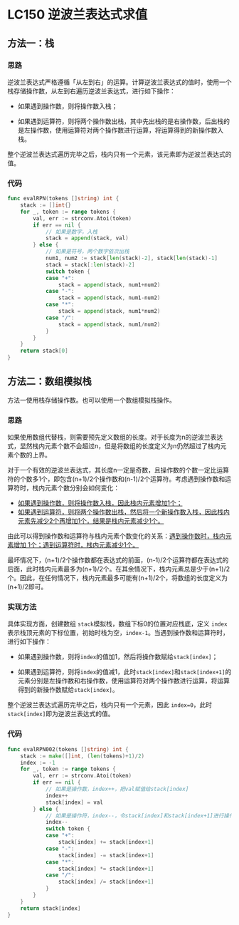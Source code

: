 # LC150 逆波兰表达式求值

## 方法一：栈

### 思路

逆波兰表达式严格遵循「从左到右」的运算。计算逆波兰表达式的值时，使用一个栈存储操作数，从左到右遍历逆波兰表达式，进行如下操作：

- 如果遇到操作数，则将操作数入栈；

- 如果遇到运算符，则将两个操作数出栈，其中先出栈的是右操作数，后出栈的是左操作数，使用运算符对两个操作数进行运算，将运算得到的新操作数入栈。


整个逆波兰表达式遍历完毕之后，栈内只有一个元素，该元素即为逆波兰表达式的值。

### 代码

```go
func evalRPN(tokens []string) int {
	stack := []int{}
	for _, token := range tokens {
		val, err := strconv.Atoi(token)
		if err == nil {
			// 如果是数字，入栈
			stack = append(stack, val)
		} else {
			// 如果是符号，两个数字依次出栈
			num1, num2 := stack[len(stack)-2], stack[len(stack)-1]
			stack = stack[:len(stack)-2]
			switch token {
			case "+":
				stack = append(stack, num1+num2)
			case "-":
				stack = append(stack, num1-num2)
			case "*":
				stack = append(stack, num1*num2)
			case "/":
				stack = append(stack, num1/num2)
			}
		}
	}
	return stack[0]
}
```

## 方法二：数组模拟栈

方法一使用栈存储操作数。也可以使用一个数组模拟栈操作。

### 思路

如果使用数组代替栈，则需要预先定义数组的长度。对于长度为n的逆波兰表达式，显然栈内元素个数不会超过n，但是将数组的长度定义为n仍然超过了栈内元素个数的上界。

对于一个有效的逆波兰表达式，其长度n一定是奇数，且操作数的个数一定比运算符的个数多1个，即包含(n+1)/2个操作数和(n-1)/2个运算符。考虑遇到操作数和运算符时，栈内元素个数分别会如何变化：

- <u>如果遇到操作数，则将操作数入栈，因此栈内元素增加1个；</u>
- <u>如果遇到运算符，则将两个操作数出栈，然后将一个新操作数入栈，因此栈内元素先减少2个再增加1个，结果是栈内元素减少1个。</u>

由此可以得到操作数和运算符与栈内元素个数变化的关系：<u>遇到操作数时，栈内元素增加 1个；遇到运算符时，栈内元素减少1个。</u>

最坏情况下，(n+1)/2个操作数都在表达式的前面，(n-1)/2个运算符都在表达式的后面，此时栈内元素最多为(n+1)/2个。在其余情况下，栈内元素总是少于(n+1)/2个。因此，在任何情况下，栈内元素最多可能有(n+1)/2个，将数组的长度定义为(n+1)/2即可。

### 实现方法

具体实现方面，创建数组 `stack`模拟栈，数组下标0的位置对应栈底，定义 `index`表示栈顶元素的下标位置，初始时栈为空，`index-1`。当遇到操作数和运算符时，进行如下操作：

- 如果遇到操作数，则将`index`的值加1，然后将操作数赋给`stack[index]`；

- 如果遇到运算符，则将`index`的值减1，此时`stack[index]`和`stack[index+1]`的元素分别是左操作数和右操作数，使用运算符对两个操作数进行运算，将运算得到的新操作数赋给`stack[index]`。


整个逆波兰表达式遍历完毕之后，栈内只有一个元素，因此 `index=0`，此时 `stack[index]`即为逆波兰表达式的值。

### 代码

```go
func evalRPN002(tokens []string) int {
	stack := make([]int, (len(tokens)+1)/2)
	index := -1
	for _, token := range tokens {
		val, err := strconv.Atoi(token)
		if err == nil {
			// 如果是操作数，index++，把val赋值给stack[index]
			index++
			stack[index] = val
		} else {
			// 如果是操作符，index--，令stack[index]和stack[index+1]进行操作
			index--
			switch token {
			case "+":
				stack[index] += stack[index+1]
			case "-":
				stack[index] -= stack[index+1]
			case "*":
				stack[index] *= stack[index+1]
			case "/":
				stack[index] /= stack[index+1]
			}
		}
	}
	return stack[index]
}
```

